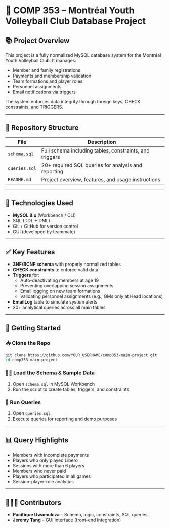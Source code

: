 # 📘 COMP 353 – Montréal Youth Volleyball Club Database Project

## 📚 Project Overview
This project is a fully normalized MySQL database system for the Montréal Youth Volleyball Club. It manages:
- Member and family registrations
- Payments and membership validation
- Team formations and player roles
- Personnel assignments
- Email notifications via triggers

The system enforces data integrity through foreign keys, CHECK constraints, and TRIGGERS.

---

## 📂 Repository Structure
| File           | Description                                              |
|----------------|----------------------------------------------------------|
| `schema.sql`   | Full schema including tables, constraints, and triggers |
| `queries.sql`  | 20+ required SQL queries for analysis and reporting     |
| `README.md`    | Project overview, features, and usage instructions      |

---

## 🧱 Technologies Used
- **MySQL 8.x** (Workbench / CLI)
- SQL (DDL + DML)
- Git + GitHub for version control
- GUI (developed by teammate)

---

## ✅ Key Features
- **3NF/BCNF schema** with properly normalized tables
- **CHECK constraints** to enforce valid data
- **Triggers** for:
  - Auto-deactivating members at age 19
  - Preventing overlapping session assignments
  - Email logging on new team formations
  - Validating personnel assignments (e.g., GMs only at Head locations)
- **EmailLog** table to simulate system alerts
- 20+ analytical queries across all main tables

---

## 🚀 Getting Started

### 📥 Clone the Repo
```bash
git clone https://github.com/YOUR_USERNAME/comp353-main-project.git
cd comp353-main-project
```

### 🧑‍💻 Load the Schema & Sample Data
1. Open `schema.sql` in MySQL Workbench
2. Run the script to create tables, triggers, and constraints

### 🔎 Run Queries
1. Open `queries.sql`
2. Execute queries for reporting and demo purposes

---

## 📊 Query Highlights
- Members with incomplete payments
- Players who only played Libero
- Sessions with more than 6 players
- Members who never paid
- Players who participated in all games
- Session-player-role analytics

---

## 👨‍👩‍👦 Contributors
- **Pacifique Uwamukiza** – Schema, logic, constraints, SQL queries
- **Jeremy Tang** – GUI interface (front-end integration)
